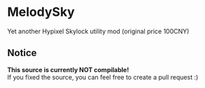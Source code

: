 # MelodySky
Yet another Hypixel Skylock utility mod (original price 100CNY)

## Notice
**This source is currently NOT compilable!**  
If you fixed the source, you can feel free to create a pull request :)

